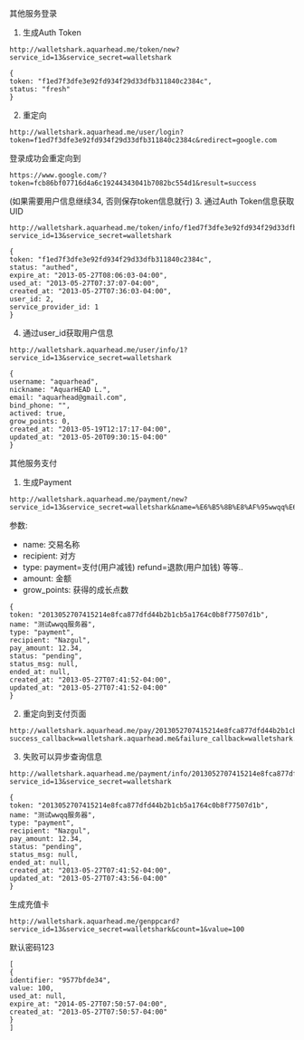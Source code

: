 其他服务登录

1. 生成Auth Token

```
http://walletshark.aquarhead.me/token/new?service_id=13&service_secret=walletshark
```

```
{
token: "f1ed7f3dfe3e92fd934f29d33dfb311840c2384c",
status: "fresh"
}
```

2. 重定向

```
http://walletshark.aquarhead.me/user/login?token=f1ed7f3dfe3e92fd934f29d33dfb311840c2384c&redirect=google.com
```

登录成功会重定向到

```
https://www.google.com/?token=fcb86bf07716d4a6c19244343041b7082bc554d1&result=success
```

(如果需要用户信息继续34, 否则保存token信息就行)
3. 通过Auth Token信息获取UID

```
http://walletshark.aquarhead.me/token/info/f1ed7f3dfe3e92fd934f29d33dfb311840c2384c?service_id=13&service_secret=walletshark
```

```
{
token: "f1ed7f3dfe3e92fd934f29d33dfb311840c2384c",
status: "authed",
expire_at: "2013-05-27T08:06:03-04:00",
used_at: "2013-05-27T07:37:07-04:00",
created_at: "2013-05-27T07:36:03-04:00",
user_id: 2,
service_provider_id: 1
}
```

4. 通过user_id获取用户信息 

```
http://walletshark.aquarhead.me/user/info/1?service_id=13&service_secret=walletshark
```

```
{
username: "aquarhead",
nickname: "AquarHEAD L.",
email: "aquarhead@gmail.com",
bind_phone: "",
actived: true,
grow_points: 0,
created_at: "2013-05-19T12:17:17-04:00",
updated_at: "2013-05-20T09:30:15-04:00"
}
```

其他服务支付

1. 生成Payment

```
http://walletshark.aquarhead.me/payment/new?service_id=13&service_secret=walletshark&name=%E6%B5%8B%E8%AF%95wwqq%E6%9C%8D%E5%8A%A1%E5%99%A8&recipient=Nazgul&type=payment&amount=12.34
```

参数:

- name: 交易名称
- recipient: 对方
- type: payment=支付(用户减钱) refund=退款(用户加钱) 等等..
- amount: 金额
- grow_points: 获得的成长点数

```
{
token: "2013052707415214e8fca877dfd44b2b1cb5a1764c0b8f77507d1b",
name: "测试wwqq服务器",
type: "payment",
recipient: "Nazgul",
pay_amount: 12.34,
status: "pending",
status_msg: null,
ended_at: null,
created_at: "2013-05-27T07:41:52-04:00",
updated_at: "2013-05-27T07:41:52-04:00"
}
```

2. 重定向到支付页面

```
http://walletshark.aquarhead.me/pay/2013052707415214e8fca877dfd44b2b1cb5a1764c0b8f77507d1b?success_callback=walletshark.aquarhead.me&failure_callback=walletshark.aquarhead.me
```

3. 失败可以异步查询信息

```
http://walletshark.aquarhead.me/payment/info/2013052707415214e8fca877dfd44b2b1cb5a1764c0b8f77507d1b?service_id=13&service_secret=walletshark
```

```
{
token: "2013052707415214e8fca877dfd44b2b1cb5a1764c0b8f77507d1b",
name: "测试wwqq服务器",
type: "payment",
recipient: "Nazgul",
pay_amount: 12.34,
status: "pending",
status_msg: null,
ended_at: null,
created_at: "2013-05-27T07:41:52-04:00",
updated_at: "2013-05-27T07:43:56-04:00"
}
```

生成充值卡

```
http://walletshark.aquarhead.me/genppcard?service_id=13&service_secret=walletshark&count=1&value=100
```

默认密码123

```
[
{
identifier: "9577bfde34",
value: 100,
used_at: null,
expire_at: "2014-05-27T07:50:57-04:00",
created_at: "2013-05-27T07:50:57-04:00"
}
]
```
